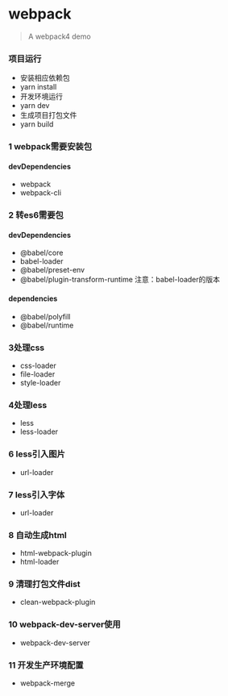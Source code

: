 # webpack
> A webpack4 demo

### 项目运行
- 安装相应依赖包
- yarn install
- 开发环境运行
- yarn dev
- 生成项目打包文件
- yarn build

### 1 webpack需要安装包
#### devDependencies
-	webpack
-	webpack-cli

### 2 转es6需要包
#### devDependencies
-	@babel/core
-	babel-loader
- @babel/preset-env
- @babel/plugin-transform-runtime
注意：babel-loader的版本
#### dependencies
-  @babel/polyfill
-  @babel/runtime


### 3处理css
-	css-loader
-	file-loader
-	style-loader

### 4处理less
-	less
-	less-loader

### 6 less引入图片
- url-loader

### 7 less引入字体
- url-loader

### 8 自动生成html
- html-webpack-plugin
- html-loader

### 9 清理打包文件dist
- clean-webpack-plugin

### 10 webpack-dev-server使用
- webpack-dev-server

### 11 开发生产环境配置
- webpack-merge


